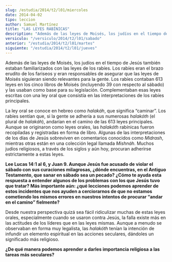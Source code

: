 ```yaml
---
slug: /estudia/2014/t2/l01/miercoles
date: 2014-04-02
tipo: leccion
author: Samuel Martínez
title: "LAS LEYES RABÍNICAS"
description: "Además de las leyes de Moisés, los judíos en el tiempo de Jesús también estaban  familiarizados con las leyes de los rabíes. Los rabíes eran el brazo erudito de  los fariseos y eran responsables de asegurar que..."
versiculo: "/versiculo/2014/t2/l01/sabado"
anterior: "/estudia/2014/t2/l01/martes"
siguiente: "/estudia/2014/t2/l01/jueves"
---
```


Además de las leyes de Moisés, los judíos en el tiempo de Jesús también estaban familiarizados con las leyes de los rabíes. Los rabíes eran el brazo erudito de los fariseos y eran responsables de asegurar que las leyes de Moisés siguieran siendo relevantes para la gente. Los rabíes contaban 613 leyes en los cinco libros de Moisés (incluyendo 39 con respecto al sábado) y las usaban como base para su legislación. Complementaban esas leyes escritas con una ley oral que consistía en las interpretaciones de los rabíes principales.

La ley oral se conoce en hebreo como _halakáh_, que significa “caminar”. Los rabíes sentían que, si la gente se adhería a sus numerosas _halakóth_ (el plural de _halakáh_), andarían en el camino de las 613 leyes principales. Aunque se originaron como leyes orales, las _halakóth_ rabínicas fueron recopiladas y registradas en forma de libro. Algunas de las interpretaciones de los días de Jesús sobreviven en comentarios conocidos como _Midrash_, mientras otras están en una colección legal llamada _Mishnáh_. Muchos judíos religiosos, a través de los siglos y aún hoy, procuran adherirse estrictamente a estas leyes.

**Lee Lucas 14:1 al 6, y Juan 9. Aunque Jesús fue acusado de violar el sábado con sus curaciones milagrosas, ¿dónde encuentras, en el Antiguo Testamento, que sanar en sábado sea un pecado? ¿Cómo te ayuda esta respuesta a entender algunos de los problemas con los que Jesús tuvo que tratar? Más importante aún: ¿qué lecciones podemos aprender de estos incidentes que nos ayuden a cerciorarnos de que no estamos cometiendo los mismos errores en nuestros intentos de procurar “andar en el camino” fielmente?**

Desde nuestra perspectiva quizá sea fácil ridiculizar muchas de estas leyes orales, especialmente cuando se usaron contra Jesús, la falla existe más en las actitudes de los líderes que en las leyes mismas. Aunque a menudo se observaban en forma muy legalista, las _halakóth_ tenían la intención de infundir un elemento espiritual en las acciones seculares, dándoles un significado más religioso.

**¿De qué manera podemos aprender a darles importancia religiosa a las tareas más seculares?**
